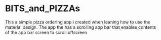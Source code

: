 # BITS_and_PIZZAs
This a simple pizza ordering app i created when leaning how to use the material design.
The app the has a scrolling app bar that enables contents of the app bar screen to scroll offscreen
